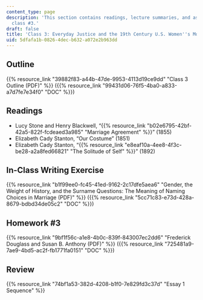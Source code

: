 ```yaml
---
content_type: page
description: 'This section contains readings, lecture summaries, and assignments for
  class #3.'
draft: false
title: 'Class 3: Everyday Justice and the 19th Century U.S. Women''s Movement'
uid: 5dfafa1b-0826-4dec-b632-a072e2b963dd
---
```

## Outline

{{% resource_link "39882f83-a44b-47de-9953-4113d19ce9dd" "Class 3 Outline (PDF)" %}} ({{% resource_link "99431d06-76f5-4ba0-a833-a7d7fe7e34f0" "DOC" %}})

## Readings

- Lucy Stone and Henry Blackwell, “{{% resource_link "b02e6795-42bf-42a5-822f-fcdeaed3a985" "Marriage Agreement" %}}” (1855)
- Elizabeth Cady Stanton, “Our Costume” (1851)
- Elizabeth Cady Stanton, “{{% resource_link "e8eaf10a-4ee8-4f3c-be28-a2a8fed66821" "The Solitude of Self" %}}” (1892)

## In-Class Writing Exercise

{{% resource_link "b1f99ee0-fc45-41ed-9162-2c17dfe5aea6" "Gender, the Weight of History, and the Surname Questions: The Meaning of Naming Choices in Marriage (PDF)" %}} ({{% resource_link "5cc71c83-e73d-428a-8679-bdbd34de05c2" "DOC" %}}) 

## Homework #3 

{{% resource_link "9bf1f56c-a1e8-4b0c-839f-843007ec2dd6" "Frederick Douglass and Susan B. Anthony (PDF)" %}} ({{% resource_link "725481a9-7ae9-4bd5-ac2f-fb1771fa0151" "DOC" %}})

## Review

{{% resource_link "74bf1a53-382d-4208-b1f0-7e829fd3c37d" "Essay 1 Sequence" %}}